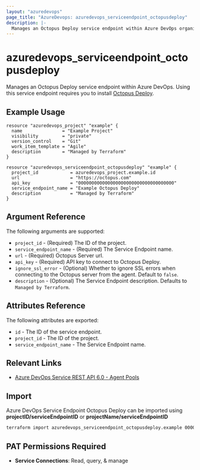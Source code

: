 ```yaml
---
layout: "azuredevops"
page_title: "AzureDevops: azuredevops_serviceendpoint_octopusdeploy"
description: |-
  Manages an Octopus Deploy service endpoint within Azure DevOps organization.
---
```


# azuredevops_serviceendpoint_octopusdeploy

Manages an Octopus Deploy service endpoint within Azure DevOps. Using this service endpoint requires you to install [Octopus Deploy](https://marketplace.visualstudio.com/items?itemName=octopusdeploy.octopus-deploy-build-release-tasks).

## Example Usage

```hcl
resource "azuredevops_project" "example" {
  name               = "Example Project"
  visibility         = "private"
  version_control    = "Git"
  work_item_template = "Agile"
  description        = "Managed by Terraform"
}

resource "azuredevops_serviceendpoint_octopusdeploy" "example" {
  project_id            = azuredevops_project.example.id
  url                   = "https://octopus.com"
  api_key               = "000000000000000000000000000000000000"
  service_endpoint_name = "Example Octopus Deploy"
  description           = "Managed by Terraform"
}
```

## Argument Reference

The following arguments are supported:

- `project_id` - (Required) The ID of the project.
- `service_endpoint_name` - (Required) The Service Endpoint name.
- `url` - (Required) Octopus Server url.
- `api_key` - (Required) API key to connect to Octopus Deploy.
- `ignore_ssl_error` - (Optional) Whether to ignore SSL errors when connecting to the Octopus server from the agent. Default to `false`.
- `description` - (Optional) The Service Endpoint description. Defaults to `Managed by Terraform`.

## Attributes Reference

The following attributes are exported:

- `id` - The ID of the service endpoint.
- `project_id` - The ID of the project.
- `service_endpoint_name` - The Service Endpoint name.

## Relevant Links

- [Azure DevOps Service REST API 6.0 - Agent Pools](https://docs.microsoft.com/en-us/rest/api/azure/devops/serviceendpoint/endpoints?view=azure-devops-rest-6.0)

## Import

Azure DevOps Service Endpoint Octopus Deploy can be imported using **projectID/serviceEndpointID** or **projectName/serviceEndpointID**

```sh
terraform import azuredevops_serviceendpoint_octopusdeploy.example 00000000-0000-0000-0000-000000000000/00000000-0000-0000-0000-000000000000
```

## PAT Permissions Required

- **Service Connections**: Read, query, & manage
